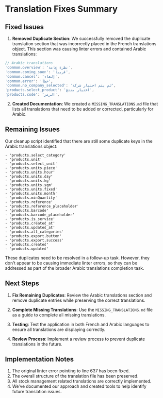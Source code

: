 # Translation Fixes Summary

## Fixed Issues

1. **Removed Duplicate Section**: We successfully removed the duplicate translation section that was incorrectly placed in the French translations object. This section was causing linter errors and contained Arabic translations:

```javascript
// Arabic translations
'common.overview': 'نظرة عامة',
'common.coming_soon': 'قريباً',
'common.cancel': 'إلغاء',
'common.error': 'خطأ',
'common.no_company_selected': 'لم يتم اختيار شركة',
'products.select_product': 'اختيار منتج',
'products.code': 'الرمز',
```

2. **Created Documentation**: We created a `MISSING_TRANSLATIONS.md` file that lists all translations that need to be added or corrected, particularly for Arabic.

## Remaining Issues

Our cleanup script identified that there are still some duplicate keys in the Arabic translations object:

```
- 'products.select_category'
- 'products.unit'
- 'products.select_unit'
- 'products.units.piece'
- 'products.units.hour'
- 'products.units.day'
- 'products.units.kg'
- 'products.units.sqm'
- 'products.units.fixed'
- 'products.units.month'
- 'products.minQuantity'
- 'products.reference'
- 'products.reference_placeholder'
- 'products.barcode'
- 'products.barcode_placeholder'
- 'products.is_service'
- 'products.created_at'
- 'products.updated_at'
- 'products.all_categories'
- 'products.export.button'
- 'products.export.success'
- 'products.created'
- 'products.updated'
```

These duplicates need to be resolved in a follow-up task. However, they don't appear to be causing immediate linter errors, so they can be addressed as part of the broader Arabic translations completion task.

## Next Steps

1. **Fix Remaining Duplicates**: Review the Arabic translations section and remove duplicate entries while preserving the correct translations.

2. **Complete Missing Translations**: Use the `MISSING_TRANSLATIONS.md` file as a guide to complete all missing translations.

3. **Testing**: Test the application in both French and Arabic languages to ensure all translations are displaying correctly.

4. **Review Process**: Implement a review process to prevent duplicate translations in the future.

## Implementation Notes

1. The original linter error pointing to line 637 has been fixed.
2. The overall structure of the translation file has been preserved.
3. All stock management related translations are correctly implemented.
4. We've documented our approach and created tools to help identify future translation issues. 